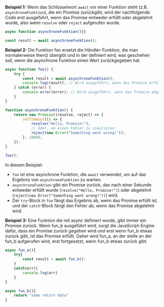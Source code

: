 
**Beispiel 1:** Wenn das Schlüsselwort `await` vor einer Funktion steht (z.B. `asynchroneFunktion`), die ein Promise zurückgibt, wird der nachfolgende Code erst ausgeführt, wenn das Promise entweder erfüllt  oder abgelehnt wurde, also wenn `resolve`  oder `reject` aufgerufen wurde.
```javaScript
async function asynchroneFunktion(){}

const result = await asynchroneFunktion();
```

**Beispiel 2:** Die Funktion foo ersetzt die Händler-Funktion, die man normalerweise then() übergibt und in der definiert wird, was geschehen soll, wenn die asynchrone Funktion einen Wert zurückgegeben hat.
```javascript
async function foo() {
    try {
        const result = await asynchroneFunktion();
        console.log(result); // Wird ausgeführt, wenn das Promise erfüllt ist.
    } catch (error) {
	    console.error(error); // Wird ausgeführt, wenn das Promise abgelehnt                                      wird.
    }
}

function asynchroneFunktion() {
    return new Promise((resolve, reject) => {
        setTimeout(() => {
            resolve("Hello, Promise!");
            // Oder, um einen Fehler zu simulieren:
            reject(new Error("Something went wrong!"));
        }, 1000);
    });
}

foo();
```

In diesem Beispiel:

- `foo` ist eine asynchrone Funktion, die `await` verwendet, um auf das Ergebnis von `asynchroneFunktion` zu warten.
- `asynchroneFunktion` gibt ein Promise zurück, das nach einer Sekunde entweder erfüllt wurde  (`resolve("Hello, Promise!")`) oder abgelehnt (`reject(new Error("Something went wrong!"))`) wird.
- Der `try`-Block in `foo` fängt das Ergebnis ab, wenn das Promise erfüllt ist, und der `catch`-Block fängt den Fehler ab, wenn das Promise abgelehnt wird.

**Beispiel 3:** Eine Funktion die mit async definiert wurde, gibt immer ein Promise zurück.
Wenn fun_b ausgeführt wird, sorgt die JavaScript-Engine dafür, dass ein Promise zurück gegeben wird und erst wenn fun_b etwas zurück gibt, ist das Promise erfüllt. Daher wird fun_a, an der stelle an der fun_b aufgerufen wird, erst fortgesetzt, wenn fun_b etwas zurück gibt. 
```javascript
async fun_a(){
	try{
		const result = await fun_b();
	}
	catch(err){
		console.log(err)
	}
}

async fun_b(){
	return "some return data"
}
```
